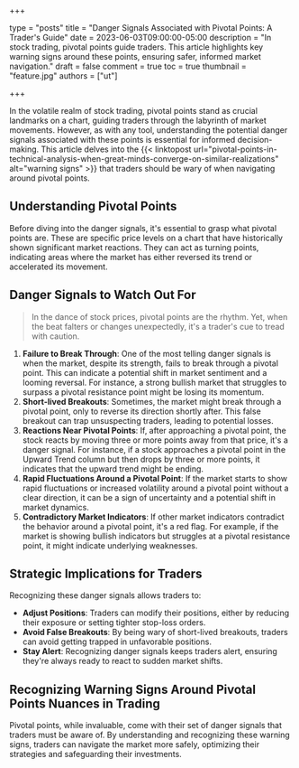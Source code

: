 +++

type = "posts"
title = "Danger Signals Associated with Pivotal Points: A Trader's Guide"
date = 2023-06-03T09:00:00-05:00
description = "In stock trading, pivotal points guide traders. This article highlights key warning signs around these points, ensuring safer, informed market navigation."
draft = false
comment = true
toc = true
thumbnail = "feature.jpg"
authors = ["ut"]

+++

In the volatile realm of stock trading, pivotal points stand as crucial landmarks on a chart, guiding traders through the labyrinth of market movements. However, as with any tool, understanding the potential danger signals associated with these points is essential for informed decision-making. This article delves into the {{< linktopost url="pivotal-points-in-technical-analysis-when-great-minds-converge-on-similar-realizations" alt="warning signs" >}} that traders should be wary of when navigating around pivotal points.

## Understanding Pivotal Points
Before diving into the danger signals, it's essential to grasp what pivotal points are. These are specific price levels on a chart that have historically shown significant market reactions. They can act as turning points, indicating areas where the market has either reversed its trend or accelerated its movement.

## Danger Signals to Watch Out For
> In the dance of stock prices, pivotal points are the rhythm. Yet, when the beat falters or changes unexpectedly, it's a trader's cue to tread with caution.

 1. **Failure to Break Through**: One of the most telling danger signals is when the market, despite its strength, fails to break through a pivotal point. This can indicate a potential shift in market sentiment and a looming reversal. For instance, a strong bullish market that struggles to surpass a pivotal resistance point might be losing its momentum.
 2. **Short-lived Breakouts**: Sometimes, the market might break through a pivotal point, only to reverse its direction shortly after. This false breakout can trap unsuspecting traders, leading to potential losses.
 3. **Reactions Near Pivotal Points**: If, after approaching a pivotal point, the stock reacts by moving three or more points away from that price, it's a danger signal. For instance, if a stock approaches a pivotal point in the Upward Trend column but then drops by three or more points, it indicates that the upward trend might be ending.
 4. **Rapid Fluctuations Around a Pivotal Point**: If the market starts to show rapid fluctuations or increased volatility around a pivotal point without a clear direction, it can be a sign of uncertainty and a potential shift in market dynamics.
 5. **Contradictory Market Indicators**: If other market indicators contradict the behavior around a pivotal point, it's a red flag. For example, if the market is showing bullish indicators but struggles at a pivotal resistance point, it might indicate underlying weaknesses.

## Strategic Implications for Traders
Recognizing these danger signals allows traders to:
 - **Adjust Positions**: Traders can modify their positions, either by reducing their exposure or setting tighter stop-loss orders.
 - **Avoid False Breakouts**: By being wary of short-lived breakouts, traders can avoid getting trapped in unfavorable positions.
 - **Stay Alert**: Recognizing danger signals keeps traders alert, ensuring they're always ready to react to sudden market shifts.

## Recognizing Warning Signs Around Pivotal Points Nuances in Trading
Pivotal points, while invaluable, come with their set of danger signals that traders must be aware of. By understanding and recognizing these warning signs, traders can navigate the market more safely, optimizing their strategies and safeguarding their investments.
